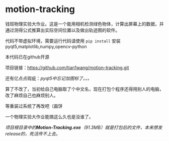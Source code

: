 # motion-tracking
钱班物理实验大作业。这是一个能用相机检测绿色物体，计算出屏幕上的数据，并通过测得公式推算出实际空间位置以及做出轨迹图的软件。

代码不带虚拟环境，需要运行代码请使用
``` pip install ```
安装pyqt5,matplotlib,numpy,opencv-python

本代码已在github开源

项目链接：https://github.com/tian1wang/motion-tracking.git

还有亿点点瑕疵：*pyqt5中忘记加图标了。。。*

算了不改了，当初给自己电脑取了个中文名，现在打包个程序还得用别人的电脑，改了麻烦自己也麻烦别人。

等重装过系统了再改吧（画饼

一个物理实验大作业能搞这么久也是没谁了。

*项目根目录中的**Motion-Tracking.exe**（91.3MB）就是打包后的文件，本来想发release的，死活传不上去。*
